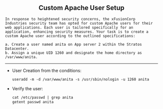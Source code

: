 ## <center> Custom Apache User Setup

```
In response to heightened security concerns, the xFusionCorp Industries security team has opted for custom Apache users for their web applications. Each user is tailored specifically for an application, enhancing security measures. Your task is to create a custom Apache user according to the outlined specifications:

a. Create a user named anita on App server 2 within the Stratos Datacenter.
b. Assign a unique UID 1260 and designate the home directory as /var/www/anita.
```

---

- User Creation from the conditions:
    ```apache
    useradd -m -d /var/www/anita -s /usr/sbin/nologin -u 1260 anita
    ```
- Verify the user:
    ```apache
    cat /etc/passwd | grep anita
    getent passwd anita
    ```